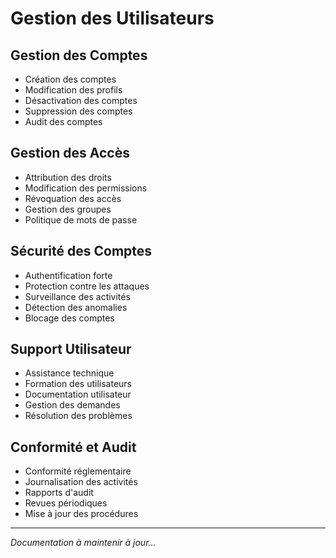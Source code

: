 # Gestion des Utilisateurs

## Gestion des Comptes
- Création des comptes
- Modification des profils
- Désactivation des comptes
- Suppression des comptes
- Audit des comptes

## Gestion des Accès
- Attribution des droits
- Modification des permissions
- Révoquation des accès
- Gestion des groupes
- Politique de mots de passe

## Sécurité des Comptes
- Authentification forte
- Protection contre les attaques
- Surveillance des activités
- Détection des anomalies
- Blocage des comptes

## Support Utilisateur
- Assistance technique
- Formation des utilisateurs
- Documentation utilisateur
- Gestion des demandes
- Résolution des problèmes

## Conformité et Audit
- Conformité réglementaire
- Journalisation des activités
- Rapports d'audit
- Revues périodiques
- Mise à jour des procédures

---
*Documentation à maintenir à jour...* 